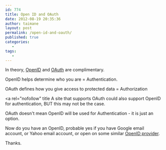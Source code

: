 ```yaml
---
id: 774
title: Open ID and OAuth
date: 2012-08-19 20:35:36
author: taimane
layout: post
permalink: /open-id-and-oauth/
published: true
categories:
   -
tags:
   -
---
```

In theory, <a rel="nofollow" title="OpenID" href="http://en.wikipedia.org/wiki/OpenID">OpenID</a> and <a rel="nofollow" title="OAuth" href="http://en.wikipedia.org/wiki/OAuth">OAuth</a> are complimentary.



OpenID helps determine who you are = Authentication.

OAuth defines how you give access to protected data = Authorization


<a rel="nofollow" title
A site that supports OAuth could also support OpenID for authentication, BUT this may not be the case.



OAuth doesn't mean OpenID will be used for Authentication - it is just an option.



Now do you have an OpenID, probable yes if you have Google email account, or Yahoo email account, or open on some similar <a title="OpenID provider" href="http://oauth.net/documentation/getting-started/">OpenID provider</a>.



Thanks.  

